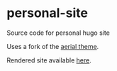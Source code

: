 # personal-site

Source code for personal hugo site

Uses a fork of the [aerial theme](https://github.com/ErikFWinter/aerial).

Rendered site available [here](https://ross-larson.github.io/).
